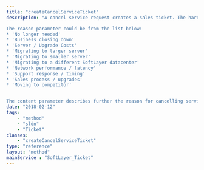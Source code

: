 ```yaml
---
title: "createCancelServiceTicket"
description: "A cancel service request creates a sales ticket. The hardware ID parameter is required to determine which server is to be cancelled. 

The reason parameter could be from the list below: 
* 'No longer needed'
* 'Business closing down'
* 'Server / Upgrade Costs'
* 'Migrating to larger server'
* 'Migrating to smaller server'
* 'Migrating to a different SoftLayer datacenter'
* 'Network performance / latency'
* 'Support response / timing'
* 'Sales process / upgrades'
* 'Moving to competitor'


The content parameter describes further the reason for cancelling service. "
date: "2018-02-12"
tags:
    - "method"
    - "sldn"
    - "Ticket"
classes:
    - "createCancelServiceTicket"
type: "reference"
layout: "method"
mainService : "SoftLayer_Ticket"
---
```

